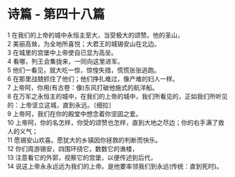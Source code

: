 # 诗篇 - 第四十八篇
  
 1 在我们的上帝的城中永恒主至大，当受极大的颂赞。他的圣山，  
 2 美丽高耸，为全地所喜悦；大君王的城锡安山在北边。  
 3 在城里的宫堡中上帝使自已显为高垒。  
 4 看哪，列王会集拢来，一同向这里进军。  
 5 他们一看见，就大吃一惊，惊惶失措，慌慌张张逃跑。  
 6 在那里战兢抓住了他们；他们挣扎难过，像产难的妇人一样。  
 7 上帝阿，你用(有古卷：像)东风打破他施式的航洋船。  
 8 在万军之永恒主的城中，在我们的上帝的城中，我们所看见的，正如我们所听见的：上帝坚立这城，直到永远。〔细拉〕  
 9 上帝阿，我们在你的殿堂中想念着你坚固之爱。  
 10 上帝阿，你的名怎样，你受的颂赞也怎样，直到大地之尽边；你的右手满了救人的义气；  
 11 愿锡安山欢喜。愿犹大的乡镇因你拯救的判断而快乐。  
 12 你们周游锡安，四围环绕它，数数它的谯楼，  
 13 注意看它的外郭，视察它的宫堡，以便传述到后代，  
 14 说这上帝永永远远为我们的上帝。是他要率领我们到永远(传统：直到死时)。